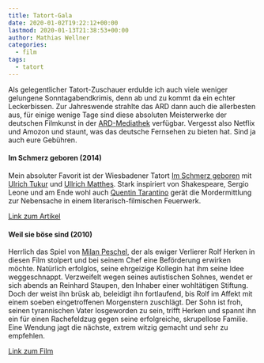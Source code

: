 ```yaml
---
title: Tatort-Gala
date: 2020-01-02T19:22:12+00:00
lastmod: 2020-01-13T21:38:53+00:00
author: Mathias Wellner
categories:
  - film
tags:
  - tatort
---
```

Als gelegentlicher Tatort-Zuschauer erdulde ich auch viele weniger gelungene Sonntagabendkrimis, denn ab und zu kommt da ein echter Leckerbissen. Zur Jahreswende strahlte das ARD dann auch die allerbesten aus, für einige wenige Tage sind diese absoluten Meisterwerke der deutschen Filmkunst in der [ARD-Mediathek](https://www.ardmediathek.de/ard/) verfügbar. Vergesst also Netflix und Amozon und staunt, was das deutsche Fernsehen zu bieten hat. Sind ja auch eure Gebühren.
<!--more-->

#### Im Schmerz geboren (2014)

Mein absoluter Favorit ist der Wiesbadener Tatort [Im Schmerz geboren](https://www.daserste.de/unterhaltung/krimi/tatort/sendung/im-schmerz-geboren-100.html) mit [Ulrich Tukur](https://de.wikipedia.org/wiki/Ulrich_Tukur) und [Ullrich Matthes](https://de.wikipedia.org/wiki/Ulrich_Matthes). Stark inspiriert von Shakespeare, Sergio Leone und am Ende wohl auch [Quentin Tarantino](https://de.wikipedia.org/wiki/Quentin_Tarantino) gerät die Mordermittlung zur Nebensache in einem literarisch-filmischen Feuerwerk. 

[Link zum Artikel](https://www.daserste.de/unterhaltung/krimi/tatort/sendung/tatort-wiesbaden-im-schmerz-geboren-102.html)

#### Weil sie böse sind (2010)

Herrlich das Spiel von [Milan Peschel](https://de.wikipedia.org/wiki/Milan_Peschel), der als ewiger Verlierer Rolf Herken in diesen Film stolpert und bei seinem Chef eine Beförderung erwirken möchte. Natürlich erfolglos, seine ehrgeizige Kollegin hat ihm seine Idee weggeschnappt. Verzweifelt wegen seines autistischen Sohnes, wendet er sich abends an Reinhard Staupen, den Inhaber einer wohltätigen Stiftung. Doch der weist ihn brüsk ab, beleidigt ihn fortlaufend, bis Rolf im Affekt mit einem soeben eingetroffenen Morgenstern zuschlägt. Der Sohn ist froh, seinen tyrannischen Vater losgeworden zu sein, trifft Herken und spannt ihn ein für einen Rachefeldzug gegen seine erfolgreiche, skrupellose Familie. Eine Wendung jagt die nächste, extrem witzig gemacht und sehr zu empfehlen.

[Link zum Film](http://www.daserste.de/unterhaltung/krimi/tatort/videos/weil-sie-boese-sind-video-100.html)